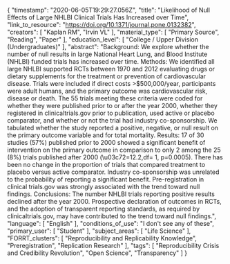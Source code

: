 {
    "timestamp": "2020-06-05T19:29:27.056Z",
    "title": "Likelihood of Null Effects of Large NHLBI Clinical Trials Has Increased over Time",
    "link_to_resource": "https://doi.org/10.1371/journal.pone.0132382",
    "creators": [
        "Kaplan RM",
        "Irvin VL"
    ],
    "material_type": [
        "Primary Source",
        "Reading",
        "Paper"
    ],
    "education_level": [
        "College / Upper Division (Undergraduates)"
    ],
    "abstract": "Background: We explore whether the number of null results in large National Heart Lung, and Blood Institute (NHLBI) funded trials has increased over time. Methods: We identified all large NHLBI supported RCTs between 1970 and 2012 evaluating drugs or dietary supplements for the treatment or prevention of cardiovascular disease. Trials were included if direct costs >$500,000/year, participants were adult humans, and the primary outcome was cardiovascular risk, disease or death. The 55 trials meeting these criteria were coded for whether they were published prior to or after the year 2000, whether they registered in clinicaltrials.gov prior to publication, used active or placebo comparator, and whether or not the trial had industry co-sponsorship. We tabulated whether the study reported a positive, negative, or null result on the primary outcome variable and for total mortality. Results: 17 of 30 studies (57%) published prior to 2000 showed a significant benefit of intervention on the primary outcome in comparison to only 2 among the 25 (8%) trials published after 2000 (\u03c72=12.2,df= 1, p=0.0005). There has been no change in the proportion of trials that compared treatment to placebo versus active comparator. Industry co-sponsorship was unrelated to the probability of reporting a significant benefit. Pre-registration in clinical trials.gov was strongly associated with the trend toward null findings. Conclusions: The number NHLBI trials reporting positive results declined after the year 2000. Prospective declaration of outcomes in RCTs, and the adoption of transparent reporting standards, as required by clinicaltrials.gov, may have contributed to the trend toward null findings.",
    "language": [
        "English"
    ],
    "conditions_of_use": "I don't see any of these",
    "primary_user": [
        "Student"
    ],
    "subject_areas": [
        "Life Science"
    ],
    "FORRT_clusters": [
        "Reproducibility and Replicability Knowledge",
        "Preregistration",
        "Replication Research"
    ],
    "tags": [
        "Reproducibility Crisis and Credibility Revolution",
        "Open Science",
        "Transparency"
    ]
}